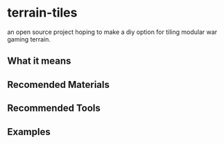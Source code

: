# terrain-tiles
an open source project hoping to make a diy option for tiling modular war gaming terrain.

## What it means

## Recomended Materials

## Recommended Tools

## Examples
